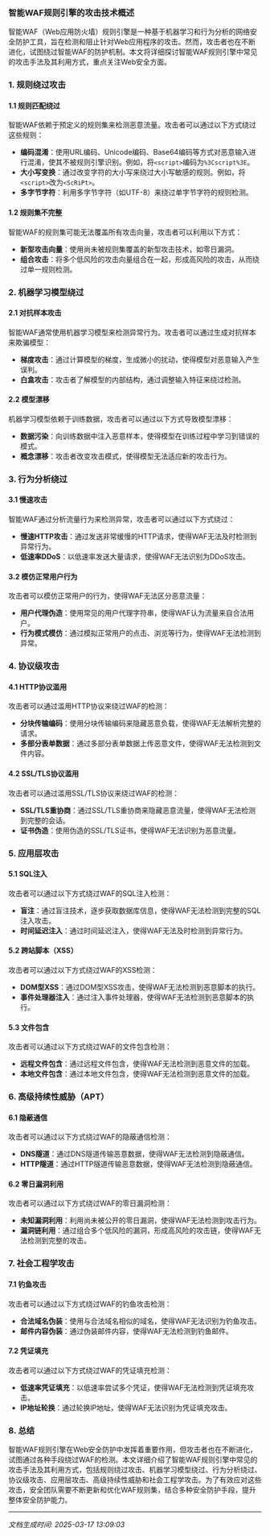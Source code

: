 ### 智能WAF规则引擎的攻击技术概述

智能WAF（Web应用防火墙）规则引擎是一种基于机器学习和行为分析的网络安全防护工具，旨在检测和阻止针对Web应用程序的攻击。然而，攻击者也在不断进化，试图绕过智能WAF的防护机制。本文将详细探讨智能WAF规则引擎中常见的攻击手法及其利用方式，重点关注Web安全方面。

### 1. **规则绕过攻击**

#### 1.1 **规则匹配绕过**
智能WAF依赖于预定义的规则集来检测恶意流量。攻击者可以通过以下方式绕过这些规则：
- **编码混淆**：使用URL编码、Unicode编码、Base64编码等方式对恶意输入进行混淆，使其不被规则引擎识别。例如，将`<script>`编码为`%3Cscript%3E`。
- **大小写变换**：通过改变字符的大小写来绕过大小写敏感的规则。例如，将`<script>`改为`<ScRiPt>`。
- **多字节字符**：利用多字节字符（如UTF-8）来绕过单字节字符的规则检测。

#### 1.2 **规则集不完整**
智能WAF的规则集可能无法覆盖所有攻击向量，攻击者可以利用以下方式：
- **新型攻击向量**：使用尚未被规则集覆盖的新型攻击技术，如零日漏洞。
- **组合攻击**：将多个低风险的攻击向量组合在一起，形成高风险的攻击，从而绕过单一规则检测。

### 2. **机器学习模型绕过**

#### 2.1 **对抗样本攻击**
智能WAF通常使用机器学习模型来检测异常行为。攻击者可以通过生成对抗样本来欺骗模型：
- **梯度攻击**：通过计算模型的梯度，生成微小的扰动，使得模型对恶意输入产生误判。
- **白盒攻击**：攻击者了解模型的内部结构，通过调整输入特征来绕过检测。

#### 2.2 **模型漂移**
机器学习模型依赖于训练数据，攻击者可以通过以下方式导致模型漂移：
- **数据污染**：向训练数据中注入恶意样本，使得模型在训练过程中学习到错误的模式。
- **概念漂移**：攻击者改变攻击模式，使得模型无法适应新的攻击行为。

### 3. **行为分析绕过**

#### 3.1 **慢速攻击**
智能WAF通过分析流量行为来检测异常，攻击者可以通过以下方式绕过：
- **慢速HTTP攻击**：通过发送非常缓慢的HTTP请求，使得WAF无法及时检测到异常行为。
- **低速率DDoS**：以低速率发送大量请求，使得WAF无法识别为DDoS攻击。

#### 3.2 **模仿正常用户行为**
攻击者可以模仿正常用户的行为，使得WAF无法区分恶意流量：
- **用户代理伪造**：使用常见的用户代理字符串，使得WAF认为流量来自合法用户。
- **行为模式模仿**：通过模拟正常用户的点击、浏览等行为，使得WAF无法检测到异常。

### 4. **协议级攻击**

#### 4.1 **HTTP协议滥用**
攻击者可以通过滥用HTTP协议来绕过WAF的检测：
- **分块传输编码**：使用分块传输编码来隐藏恶意负载，使得WAF无法解析完整的请求。
- **多部分表单数据**：通过多部分表单数据上传恶意文件，使得WAF无法检测到文件内容。

#### 4.2 **SSL/TLS协议滥用**
攻击者可以通过滥用SSL/TLS协议来绕过WAF的检测：
- **SSL/TLS重协商**：通过SSL/TLS重协商来隐藏恶意流量，使得WAF无法检测到完整的会话。
- **证书伪造**：使用伪造的SSL/TLS证书，使得WAF无法识别为恶意流量。

### 5. **应用层攻击**

#### 5.1 **SQL注入**
攻击者可以通过以下方式绕过WAF的SQL注入检测：
- **盲注**：通过盲注技术，逐步获取数据库信息，使得WAF无法检测到完整的SQL注入攻击。
- **时间延迟注入**：通过时间延迟注入，使得WAF无法及时检测到异常行为。

#### 5.2 **跨站脚本（XSS）**
攻击者可以通过以下方式绕过WAF的XSS检测：
- **DOM型XSS**：通过DOM型XSS攻击，使得WAF无法检测到恶意脚本的执行。
- **事件处理器注入**：通过注入事件处理器，使得WAF无法检测到恶意脚本的执行。

#### 5.3 **文件包含**
攻击者可以通过以下方式绕过WAF的文件包含检测：
- **远程文件包含**：通过远程文件包含，使得WAF无法检测到恶意文件的加载。
- **本地文件包含**：通过本地文件包含，使得WAF无法检测到恶意文件的加载。

### 6. **高级持续性威胁（APT）**

#### 6.1 **隐蔽通信**
攻击者可以通过以下方式绕过WAF的隐蔽通信检测：
- **DNS隧道**：通过DNS隧道传输恶意数据，使得WAF无法检测到隐蔽通信。
- **HTTP隧道**：通过HTTP隧道传输恶意数据，使得WAF无法检测到隐蔽通信。

#### 6.2 **零日漏洞利用**
攻击者可以通过以下方式绕过WAF的零日漏洞检测：
- **未知漏洞利用**：利用尚未被公开的零日漏洞，使得WAF无法检测到攻击行为。
- **漏洞链利用**：通过组合多个低风险的漏洞，形成高风险的攻击链，使得WAF无法检测到完整的攻击。

### 7. **社会工程学攻击**

#### 7.1 **钓鱼攻击**
攻击者可以通过以下方式绕过WAF的钓鱼攻击检测：
- **合法域名伪装**：使用与合法域名相似的域名，使得WAF无法识别为钓鱼攻击。
- **邮件内容伪装**：通过伪装邮件内容，使得WAF无法检测到钓鱼邮件。

#### 7.2 **凭证填充**
攻击者可以通过以下方式绕过WAF的凭证填充检测：
- **低速率凭证填充**：以低速率尝试多个凭证，使得WAF无法检测到凭证填充攻击。
- **IP地址轮换**：通过轮换IP地址，使得WAF无法识别为凭证填充攻击。

### 8. **总结**

智能WAF规则引擎在Web安全防护中发挥着重要作用，但攻击者也在不断进化，试图通过各种手段绕过WAF的检测。本文详细介绍了智能WAF规则引擎中常见的攻击手法及其利用方式，包括规则绕过攻击、机器学习模型绕过、行为分析绕过、协议级攻击、应用层攻击、高级持续性威胁和社会工程学攻击。为了有效应对这些攻击，安全团队需要不断更新和优化WAF规则集，结合多种安全防护手段，提升整体安全防护能力。

---

*文档生成时间: 2025-03-17 13:09:03*

